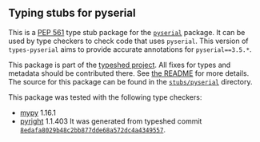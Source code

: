 ## Typing stubs for pyserial

This is a [PEP 561](https://peps.python.org/pep-0561/) type stub package for
the [`pyserial`](https://github.com/pyserial/pyserial) package. It can be used by type checkers
to check code that uses `pyserial`. This version of
`types-pyserial` aims to provide accurate annotations for
`pyserial==3.5.*`.

This package is part of the [typeshed project](https://github.com/python/typeshed).
All fixes for types and metadata should be contributed there.
See [the README](https://github.com/python/typeshed/blob/main/README.md)
for more details. The source for this package can be found in the
[`stubs/pyserial`](https://github.com/python/typeshed/tree/main/stubs/pyserial)
directory.

This package was tested with the following type checkers:
* [mypy](https://github.com/python/mypy/) 1.16.1
* [pyright](https://github.com/microsoft/pyright) 1.1.403
It was generated from typeshed commit
[`8edafa8029b48c2bb877dde68a572dc4a4349557`](https://github.com/python/typeshed/commit/8edafa8029b48c2bb877dde68a572dc4a4349557).